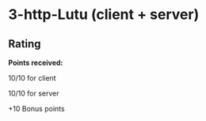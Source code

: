 # 3-http-Lutu (client + server)

## Rating

**Points received:**

10/10 for client

10/10 for server

+10 Bonus points